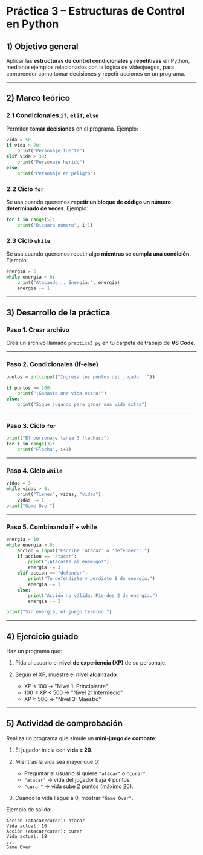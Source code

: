 # **Práctica 3 – Estructuras de Control en Python**

## 1) Objetivo general

Aplicar las **estructuras de control condicionales y repetitivas** en Python, mediante ejemplos relacionados con la lógica de videojuegos, para comprender cómo tomar decisiones y repetir acciones en un programa.

---

## 2) Marco teórico

### 2.1 Condicionales `if`, `elif`, `else`

Permiten **tomar decisiones** en el programa.
Ejemplo:

```python
vida = 50
if vida > 70:
    print("Personaje fuerte")
elif vida > 30:
    print("Personaje herido")
else:
    print("Personaje en peligro")
```

### 2.2 Ciclo `for`

Se usa cuando queremos **repetir un bloque de código un número determinado de veces**.
Ejemplo:

```python
for i in range(5):
    print("Disparo número", i+1)
```

### 2.3 Ciclo `while`

Se usa cuando queremos repetir algo **mientras se cumpla una condición**.
Ejemplo:

```python
energia = 5
while energia > 0:
    print("Atacando... Energía:", energia)
    energia -= 1
```

---

## 3) Desarrollo de la práctica

### Paso 1. Crear archivo

Crea un archivo llamado `practica3.py` en tu carpeta de trabajo de **VS Code**.

---

### Paso 2. Condicionales (if-else)

```python
puntos = int(input("Ingresa los puntos del jugador: "))

if puntos >= 100:
    print("¡Ganaste una vida extra!")
else:
    print("Sigue jugando para ganar una vida extra")
```

---

### Paso 3. Ciclo `for`

```python
print("El personaje lanza 3 flechas:")
for i in range(3):
    print("Flecha", i+1)
```

---

### Paso 4. Ciclo `while`

```python
vidas = 3
while vidas > 0:
    print("Tienes", vidas, "vidas")
    vidas -= 1
print("Game Over")
```

---

### Paso 5. Combinando if + while

```python
energia = 10
while energia > 0:
    accion = input("Escribe 'atacar' o 'defender': ")
    if accion == "atacar":
        print("¡Atacaste al enemigo!")
        energia -= 3
    elif accion == "defender":
        print("Te defendiste y perdiste 1 de energía.")
        energia -= 1
    else:
        print("Acción no válida. Pierdes 2 de energía.")
        energia -= 2

print("Sin energía, el juego terminó.")
```

---

## 4) Ejercicio guiado

Haz un programa que:

1. Pida al usuario el **nivel de experiencia (XP)** de su personaje.
2. Según el XP, muestre el **nivel alcanzado**:

   * XP < 100 → "Nivel 1: Principiante"
   * 100 ≤ XP < 500 → "Nivel 2: Intermedio"
   * XP ≥ 500 → "Nivel 3: Maestro"

---

## 5) Actividad de comprobación

Realiza un programa que simule un **mini-juego de combate**:

1. El jugador inicia con **vida = 20**.
2. Mientras la vida sea mayor que 0:

   * Preguntar al usuario si quiere `"atacar"` o `"curar"`.
   * `"atacar"` → vida del jugador baja 4 puntos.
   * `"curar"` → vida sube 2 puntos (máximo 20).
3. Cuando la vida llegue a 0, mostrar `"Game Over"`.

Ejemplo de salida:

```
Acción (atacar/curar): atacar
Vida actual: 16
Acción (atacar/curar): curar
Vida actual: 18
...
Game Over
```
